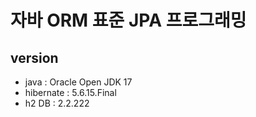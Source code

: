 자바 ORM 표준 JPA 프로그래밍
===

## version
- java : Oracle Open JDK 17
- hibernate : 5.6.15.Final		
- h2 DB : 2.2.222